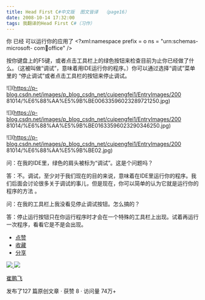 ```yaml
---
title: Head First C#中文版  图文皆译  （page16）
date: 2008-10-14 17:32:00
tags: 我翻译的Head First C#（习作）
---
```

你  已经  可以运行你的应用了  <?xml:namespace prefix = o ns = "urn:schemas-microsoft-
com:office:office" />

按你键盘上的F5键，或者点击工具栏上的绿色按钮来检查目前为止你已经做了什么。（这被叫做“调试”，意味着用IDE运行你的程序。）你可以通过选择“调试”菜单里的
“停止调试”或者点击工具栏的按钮来停止调试。

![](https://p-blog.csdn.net/images/p_blog_csdn_net/cuipengfei1/EntryImages/200
81014/%E6%88%AA%E5%9B%BE00633596023289721250.jpg)

![](https://p-blog.csdn.net/images/p_blog_csdn_net/cuipengfei1/EntryImages/200
81014/%E6%88%AA%E5%9B%BE01633596023290346250.jpg)

![](https://p-blog.csdn.net/images/p_blog_csdn_net/cuipengfei1/EntryImages/200
81014/%E6%88%AA%E5%9B%BE02.jpg)

问：在我的IDE里，绿色的肩头被标为“调试”。这是个问题吗？

答：不。调试，至少对于我们现在的目的来说，意味着在IDE里运行你的程序。我们后面会讨论很多关于调试的事儿，但是现在，你可以简单的认为它就是运行你的程序的方法
。

问：在我的工具栏上我没看见停止调试按钮。怎么搞的？

答：停止运行按钮只在你运行程序时才会在一个特殊的工具栏上出现。试着再运行一次程序，看看它是不是会出现。

  * [ 点赞  ](javascript:;)
  * [ 收藏  ](javascript:;)
  * [ 分享 ](javascript:;)

[ ![](https://profile.csdnimg.cn/5/2/5/3_cuipengfei1)
![](https://g.csdnimg.cn/static/user-reg-year/1x/11.png)
](https://blog.csdn.net/cuipengfei1)

[ 崔鹏飞 ](https://blog.csdn.net/cuipengfei1)

发布了127 篇原创文章  ·  获赞 8  ·  访问量 74万+

